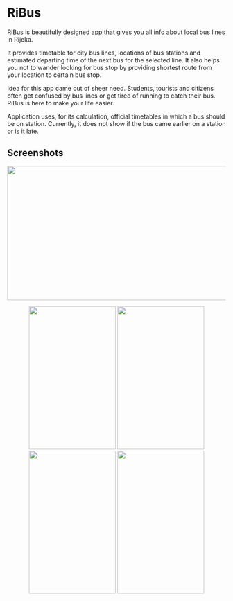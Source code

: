 # RiBus

RiBus is beautifully designed app that gives you all info about local bus lines in Rijeka.
 
It provides timetable for city bus lines, locations of bus stations and estimated departing time of the next bus for the selected line. It also helps you not to wander looking for bus stop by providing shortest route from your location to certain bus stop.
 
Idea for this app came out of sheer need. Students, tourists and citizens often get confused by bus lines or get tired of running to catch their bus. RiBus is here to make your life easier.

Application uses, for its calculation, official timetables in which a bus should be on station. Currently, it does not show if the bus came earlier on a station or is it late.

## Screenshots

<p align="center"><img src="https://github.com/marioloncar/RiBus-Android/blob/master/screenshots/home.png" width="520" height="310"></p>
<p align="center">
<img src="https://github.com/marioloncar/RiBus-Android/blob/master/screenshots/maps.png" width="200" height="330">
<img src="https://github.com/marioloncar/RiBus-Android/blob/master/screenshots/stations.png" width="200" height="330">
<img src="https://github.com/marioloncar/RiBus-Android/blob/master/screenshots/time_calculation.png" width="200" height="330">
<img src="https://github.com/marioloncar/RiBus-Android/blob/master/screenshots/timetable.png" width="200" height="330">
</p>
